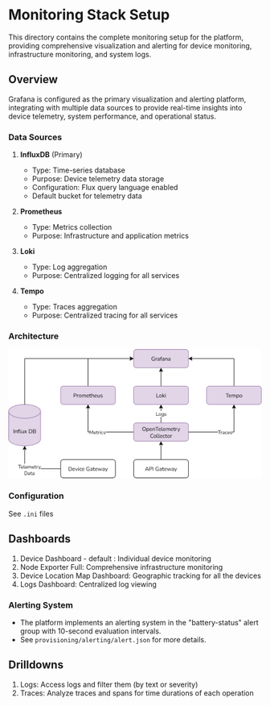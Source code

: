 # Monitoring Stack Setup

This directory contains the complete monitoring setup for the platform, providing comprehensive visualization and alerting for device monitoring, infrastructure monitoring, and system logs.

## Overview

Grafana is configured as the primary visualization and alerting platform, integrating with multiple data sources to provide real-time insights into device telemetry, system performance, and operational status.

### Data Sources

1. **InfluxDB** (Primary)

   - Type: Time-series database
   - Purpose: Device telemetry data storage
   - Configuration: Flux query language enabled
   - Default bucket for telemetry data

2. **Prometheus**

   - Type: Metrics collection
   - Purpose: Infrastructure and application metrics

3. **Loki**
   - Type: Log aggregation
   - Purpose: Centralized logging for all services

4. **Tempo**
   - Type: Traces aggregation
   - Purpose: Centralized tracing for all services

### Architecture
![Observability Stack Architecture](<STAIRS-Observability Stack.drawio.png>)

### Configuration
See `.ini` files

## Dashboards

1. Device Dashboard - default : Individual device monitoring
2. Node Exporter Full: Comprehensive infrastructure monitoring
3. Device Location Map Dashboard: Geographic tracking for all the devices
4. Logs Dashboard: Centralized log viewing

### Alerting System

* The platform implements an alerting system in the "battery-status" alert group with 10-second evaluation intervals.
* See `provisioning/alerting/alert.json` for more details.

## Drilldowns

1. Logs: Access logs and filter them (by text or severity)
2. Traces: Analyze traces and spans for time durations of each operation
